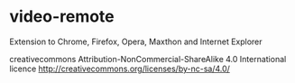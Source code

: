 # video-remote
Extension to Chrome, Firefox, Opera, Maxthon and Internet Explorer

creativecommons Attribution-NonCommercial-ShareAlike 4.0 International licence http://creativecommons.org/licenses/by-nc-sa/4.0/

